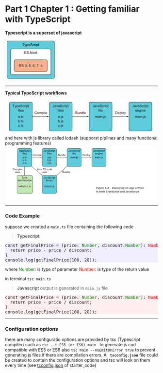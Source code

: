 # Part 1 Chapter 1 : Getting familiar with TypeScript

**Typescript is a superset of javascript** 

![versions](./images/js-v.png)
<hr>

**Typical TypeScript workflows**

![ts-workflow](./images/ts-workflow.png)
and here with js library called lodash 
  (supporst piplines and many functional programming features)
![ts-workflow](./images/ts-workflow2.png)
<hr>

### Code Example
suppose we created a `main.ts` file containing the following code
>**Typescript**
<pre style="background:#eef">
const getFinalPrice = (price: <span style="color:green">Number</span>, discount:<span style="color:green">Number</span>): <span style="color:red">Number</span> => {
  return price - price / discount;
}
console.log(getFinalPrice(100, 20));
</pre>
where 
<span style="color:green">Number</span>: is type of parameter 
<span style="color:red">Number</span>: is type of the return value 

in terminal `tsc main.ts`

>**Javascript** output is generated in `main.js` file
<pre style="background:#fee">
const getFinalPrice = (price: <span style="color:green">Number</span>, discount:<span style="color:green">Number</span>): <span style="color:red">Number</span> => {
  return price - price / discount;
}
console.log(getFinalPrice(100, 20));
</pre>
<hr>

### Configuration options
there are many configuratio options are provided by tsc (Typescript compiler)
such as 
`tsc --t ES5 (or ES6) main ` to generate js cod compatible with ES5 or ES6 also 
`tsc main --noEmitOnError true` to prevent generating js files if there are compilation errors.
A **` tsconfig.json`** file could be created to contain the configuration options and tsc will look on them every time (see [tsconfig.json](./starter_code/tsconfig.json) of starter_code)
